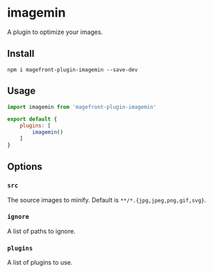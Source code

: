 # imagemin

A plugin to optimize your images.

## Install

    npm i magefront-plugin-imagemin --save-dev

## Usage

```js
import imagemin from 'magefront-plugin-imagemin'

export default {
    plugins: [
        imagemin()
    ]
}
```

## Options

### `src`

The source images to minify. Default is `**/*.{jpg,jpeg,png,gif,svg}`.

### `ignore`

A list of paths to ignore.

### `plugins`

A list of plugins to use.
